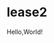 # lease2
<html>
  <html lang="ja">
  <head>
    <meta charset="utf-8"/>
    <link rel="stylesheet" href="https://pyscript.net/latest/pyscript.css" />
    <script defer src="https://pyscript.net/latest/pyscript.js"></script>
  </head>
  <body>Hello,World!</body>
</html>
